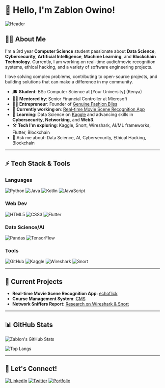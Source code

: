 # 👋 Hello, I'm Zablon  Owino!

![Header](https://user-images.githubusercontent.com/header-image) <!-- You can replace this with your own header image link -->

## 🧑‍💻 About Me
I'm a 3rd year **Computer Science** student passionate about **Data Science**, **Cybersecurity**, **Artificial Intelligence**, **Machine Learning**, and **Blockchain Technology**. Currently, I am working on real-time audio/movie recognition systems, ethical hacking, and a variety of software engineering projects.

I love solving complex problems, contributing to open-source projects, and building solutions that can make a difference in my community.

- 🎓 **Student**: BSc Computer Science at [Your University] (Kenya)
- 👨‍🏫 **Mentored by**: Senior Financial Controller at Microsoft
- 👨‍💼 **Entrepreneur**: Founder of [Genuine Fashion Bliss](https://www.genuinefashionbliss.com)
- 🔭 **Currently working on**: [Real-time Movie Scene Recognition App](https://github.com/your-repo)
- 🌱 **Learning**: Data Science on [Kaggle](https://www.kaggle.com/) and advancing skills in **Cybersecurity**, **Networking**, and **Web3**.
- 🛠️ **Tech I'm exploring**: Kaggle, Snort, Wireshark, AI/ML frameworks, Flutter, Blockchain
- 💬 Ask me about: Data Science, AI, Cybersecurity, Ethical Hacking, Blockchain

---

## ⚡ Tech Stack & Tools

### Languages
![Python](https://img.shields.io/badge/Python-3776AB?style=for-the-badge&logo=python&logoColor=white)
![Java](https://img.shields.io/badge/Java-ED8B00?style=for-the-badge&logo=java&logoColor=white)
![Kotlin](https://img.shields.io/badge/Kotlin-0095D5?style=for-the-badge&logo=kotlin&logoColor=white)
![JavaScript](https://img.shields.io/badge/JavaScript-323330?style=for-the-badge&logo=javascript&logoColor=F7DF1E)

### Web Dev
![HTML5](https://img.shields.io/badge/HTML5-E34F26?style=for-the-badge&logo=html5&logoColor=white)
![CSS3](https://img.shields.io/badge/CSS3-1572B6?style=for-the-badge&logo=css3&logoColor=white)
![Flutter](https://img.shields.io/badge/Flutter-02569B?style=for-the-badge&logo=flutter&logoColor=white)

### Data Science/AI
![Pandas](https://img.shields.io/badge/Pandas-150458?style=for-the-badge&logo=pandas)
![TensorFlow](https://img.shields.io/badge/TensorFlow-FF6F00?style=for-the-badge&logo=tensorflow&logoColor=white)

### Tools
![GitHub](https://img.shields.io/badge/GitHub-100000?style=for-the-badge&logo=github&logoColor=white)
![Kaggle](https://img.shields.io/badge/Kaggle-20BEFF?style=for-the-badge&logo=kaggle&logoColor=white)
![Wireshark](https://img.shields.io/badge/Wireshark-1679A7?style=for-the-badge&logo=wireshark&logoColor=white)
![Snort](https://img.shields.io/badge/Snort-008FC5?style=for-the-badge&logo=snort&logoColor=white)

---

## 🚀 Current Projects
- **Real-time Movie Scene Recognition App**: [echoflick](https://github.com/your-repo)
- **Course Management System**: [CMS](https://github.com/your-repo)
- **Network Sniffers Report**: [Research on Wireshark & Snort](https://github.com/your-repo)

---

## 📊 GitHub Stats

![Zablon's GitHub Stats](https://github-readme-stats.vercel.app/api?username=your-username&show_icons=true&theme=radical)

![Top Langs](https://github-readme-stats.vercel.app/api/top-langs/?username=your-username&layout=compact&theme=radical)

---

## 🤝 Let's Connect!
[![LinkedIn](https://img.shields.io/badge/LinkedIn-0A66C2?style=for-the-badge&logo=linkedin&logoColor=white)](https://www.linkedin.com/in/your-profile)
[![Twitter](https://img.shields.io/badge/Twitter-1DA1F2?style=for-the-badge&logo=twitter&logoColor=white)](https://twitter.com/your-profile)
[![Portfolio](https://img.shields.io/badge/Portfolio-FF5722?style=for-the-badge&logo=web&logoColor=white)](https://your-portfolio.com)

